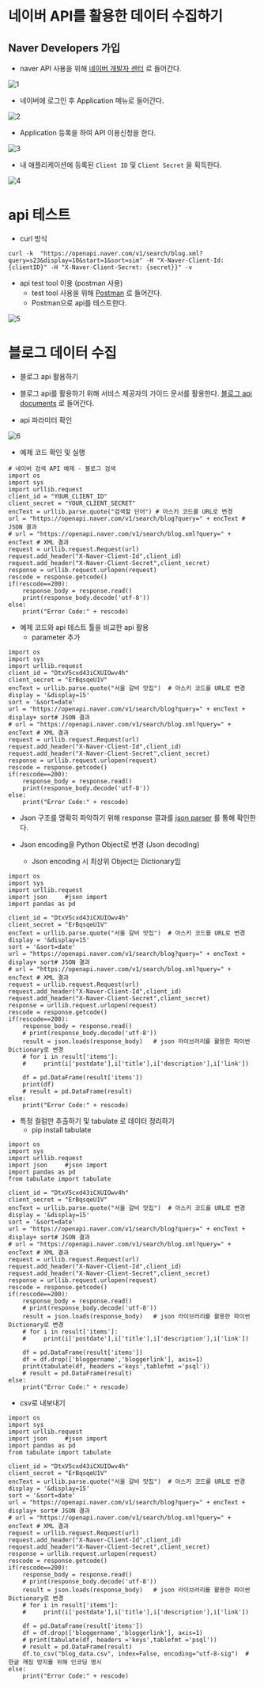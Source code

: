# 네이버 API를 활용한 데이터 수집하기



## Naver Developers 가입

- naver API 사용을 위해  [네이버 개발자 센터](https://developers.naver.com) 로 들어간다.

![1](./images/1.png)

- 네이버에 로그인 후 Application 메뉴로 들어간다.

![2](./images/2.png)


- Application 등록을 하여 API 이용신청을 한다.

![3](./images/3.png)

- 내 애플리케이션에 등록된 `Client ID` 및 `Client Secret` 을 획득한다.

![4](./images/4.png)

# api 테스트

- curl 방식

```
curl -k  "https://openapi.naver.com/v1/search/blog.xml?query=s23&display=10&start=1&sort=sim" -H "X-Naver-Client-Id: {clientID}" -H "X-Naver-Client-Secret: {secret}}" -v
```

- api test tool 이용 (postman 사용)
  * test tool 사용을 위해 [Postman](https://www.postman.com/downloads/) 로 들어간다.
  * Postman으로 api를 테스트한다.

![5](./images/5.png)


# 블로그 데이터 수집

- 블로그 api 활용하기
 * 블로그 api를 활용하기 위해 서비스 제공자의 가이드 문서를 활용한다.  [블로그 api documents](https://developers.naver.com/docs/serviceapi/search/blog/blog.md#%EB%B8%94%EB%A1%9C%EA%B7%B8) 로 들어간다.

 * api 파라미터 확인
 
 ![6](./images/6.png)

 * 예제 코드 확인 및 실행

```
# 네이버 검색 API 예제 - 블로그 검색
import os
import sys
import urllib.request
client_id = "YOUR_CLIENT_ID"
client_secret = "YOUR_CLIENT_SECRET"
encText = urllib.parse.quote("검색할 단어") # 아스키 코드를 URL로 변경
url = "https://openapi.naver.com/v1/search/blog?query=" + encText # JSON 결과
# url = "https://openapi.naver.com/v1/search/blog.xml?query=" + encText # XML 결과
request = urllib.request.Request(url)
request.add_header("X-Naver-Client-Id",client_id)
request.add_header("X-Naver-Client-Secret",client_secret)
response = urllib.request.urlopen(request)
rescode = response.getcode()
if(rescode==200):
    response_body = response.read()
    print(response_body.decode('utf-8'))
else:
    print("Error Code:" + rescode)
```

* 예제 코드와 api 테스트 툴을 비교한 api 활용
  + parameter 추가

```
import os
import sys
import urllib.request
client_id = "DtxV5cxd43iCXUIOwv4h"
client_secret = "ErBqsqeU1V"
encText = urllib.parse.quote("서울 갈비 맛집")  # 아스키 코드를 URL로 변경
display = '&display=15'
sort = '&sort=date'
url = "https://openapi.naver.com/v1/search/blog?query=" + encText + display+ sort# JSON 결과
# url = "https://openapi.naver.com/v1/search/blog.xml?query=" + encText # XML 결과
request = urllib.request.Request(url)
request.add_header("X-Naver-Client-Id",client_id)
request.add_header("X-Naver-Client-Secret",client_secret)
response = urllib.request.urlopen(request)
rescode = response.getcode()
if(rescode==200):
    response_body = response.read()
    print(response_body.decode('utf-8'))
else:
    print("Error Code:" + rescode)
```


 * Json 구조를 명확히 파악하기 위해 response 결과를 [json parser](http://json.parser.online.fr/) 를 통해 확인한다.

* Json encoding을 Python Object로 변경 (Json decoding)
  + Json encoding 시 최상위 Object는 Dictionary임


```
import os
import sys
import urllib.request
import json     #json import
import pandas as pd

client_id = "DtxV5cxd43iCXUIOwv4h"
client_secret = "ErBqsqeU1V"
encText = urllib.parse.quote("서울 갈비 맛집")  # 아스키 코드를 URL로 변경
display = '&display=15'
sort = '&sort=date'
url = "https://openapi.naver.com/v1/search/blog?query=" + encText + display+ sort# JSON 결과
# url = "https://openapi.naver.com/v1/search/blog.xml?query=" + encText # XML 결과
request = urllib.request.Request(url)
request.add_header("X-Naver-Client-Id",client_id)
request.add_header("X-Naver-Client-Secret",client_secret)
response = urllib.request.urlopen(request)
rescode = response.getcode()
if(rescode==200):
    response_body = response.read()
    # print(response_body.decode('utf-8'))
    result = json.loads(response_body)   # json 라이브러리를 활용한 파이썬 Dictionary로 변경
    # for i in result['items']:
    #     print(i['postdate'],i['title'],i['description'],i['link'])
        
    df = pd.DataFrame(result['items'])    
    print(df)
    # result = pd.DataFrame(result)
else:
    print("Error Code:" + rescode)
```

* 특정 컬럼만 추출하기 및 tabulate 로 데이터 정리하기
  + pip install tabulate

```
import os
import sys
import urllib.request
import json     #json import
import pandas as pd
from tabulate import tabulate

client_id = "DtxV5cxd43iCXUIOwv4h"
client_secret = "ErBqsqeU1V"
encText = urllib.parse.quote("서울 갈비 맛집")  # 아스키 코드를 URL로 변경
display = '&display=15'
sort = '&sort=date'
url = "https://openapi.naver.com/v1/search/blog?query=" + encText + display+ sort# JSON 결과
# url = "https://openapi.naver.com/v1/search/blog.xml?query=" + encText # XML 결과
request = urllib.request.Request(url)
request.add_header("X-Naver-Client-Id",client_id)
request.add_header("X-Naver-Client-Secret",client_secret)
response = urllib.request.urlopen(request)
rescode = response.getcode()
if(rescode==200):
    response_body = response.read()
    # print(response_body.decode('utf-8'))
    result = json.loads(response_body)   # json 라이브러리를 활용한 파이썬 Dictionary로 변경
    # for i in result['items']:
    #     print(i['postdate'],i['title'],i['description'],i['link'])
        
    df = pd.DataFrame(result['items'])
    df = df.drop(['bloggername','bloggerlink'], axis=1)  
    print(tabulate(df, headers ='keys',tablefmt ='psql'))
    # result = pd.DataFrame(result)
else:
    print("Error Code:" + rescode)
```


* csv로 내보내기

```
import os
import sys
import urllib.request
import json     #json import
import pandas as pd
from tabulate import tabulate

client_id = "DtxV5cxd43iCXUIOwv4h"
client_secret = "ErBqsqeU1V"
encText = urllib.parse.quote("서울 갈비 맛집")  # 아스키 코드를 URL로 변경
display = '&display=15'
sort = '&sort=date'
url = "https://openapi.naver.com/v1/search/blog?query=" + encText + display+ sort# JSON 결과
# url = "https://openapi.naver.com/v1/search/blog.xml?query=" + encText # XML 결과
request = urllib.request.Request(url)
request.add_header("X-Naver-Client-Id",client_id)
request.add_header("X-Naver-Client-Secret",client_secret)
response = urllib.request.urlopen(request)
rescode = response.getcode()
if(rescode==200):
    response_body = response.read()
    # print(response_body.decode('utf-8'))
    result = json.loads(response_body)   # json 라이브러리를 활용한 파이썬 Dictionary로 변경
    # for i in result['items']:
    #     print(i['postdate'],i['title'],i['description'],i['link'])
        
    df = pd.DataFrame(result['items'])
    df = df.drop(['bloggername','bloggerlink'], axis=1)  
    # print(tabulate(df, headers ='keys',tablefmt ='psql'))
    # result = pd.DataFrame(result)
    df.to_csv("blog_data.csv", index=False, encoding="utf-8-sig")  # 한글 깨짐 방지를 위해 인코딩 명시
else:
    print("Error Code:" + rescode)
```


